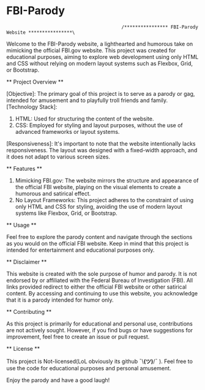 # FBI-Parody

                                              /**************** FBI-Parody Website ****************\

Welcome to the FBI-Parody website, a lighthearted and humorous take on mimicking the official FBI.gov website. This project was created for educational purposes, aiming to explore web development using only HTML and CSS without relying on modern layout systems such as Flexbox, Grid, or Bootstrap.

** Project Overview **

[Objective]: The primary goal of this project is to serve as a parody or gag, intended for amusement and to playfully troll friends and family.
[Technology Stack]:
  1. HTML: Used for structuring the content of the website.
  2. CSS: Employed for styling and layout purposes, without the use of advanced frameworks or layout systems.

[Responsiveness]: It's important to note that the website intentionally lacks responsiveness. The layout was designed with a fixed-width approach, and it does not adapt to various screen sizes.

** Features **

1. Mimicking FBI.gov: The website mirrors the structure and appearance of the official FBI website, playing on the visual elements to create a humorous and satirical effect.
2. No Layout Frameworks: This project adheres to the constraint of using only HTML and CSS for styling, avoiding the use of modern layout systems like Flexbox, Grid, or Bootstrap.

** Usage **

Feel free to explore the parody content and navigate through the sections as you would on the official FBI website. Keep in mind that this project is intended for entertainment and educational purposes only.

** Disclaimer **

This website is created with the sole purpose of humor and parody. It is not endorsed by or affiliated with the Federal Bureau of Investigation (FBI). All links provided redirect to either the official FBI website or other satirical content.
By accessing and continuing to use this website, you acknowledge that it is a parody intended for humor only.

** Contributing **

As this project is primarily for educational and personal use, contributions are not actively sought. However, if you find bugs or have suggestions for improvement, feel free to create an issue or pull request.

** License **

This project is Not-licensed(LoL obviously its github ¯\\__(ツ)__/¯ ). Feel free to use the code for educational purposes and personal amusement.

Enjoy the parody and have a good laugh!
